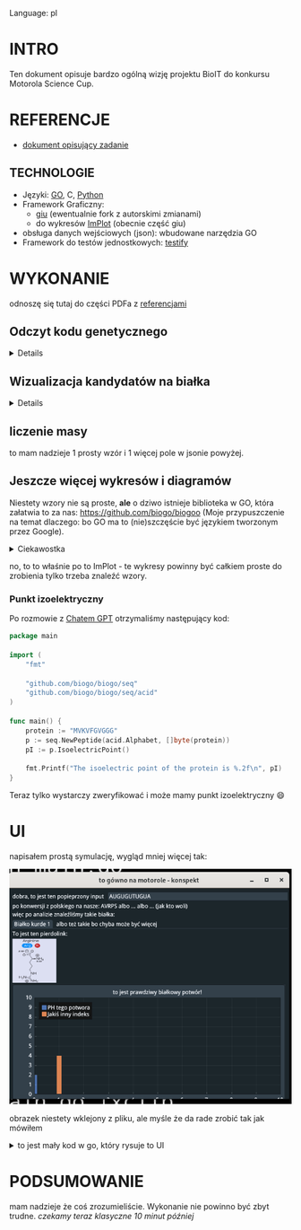 Language: pl

# INTRO

Ten dokument opisuje bardzo ogólną wizję
projektu BioIT do konkursu Motorola Science Cup.

# REFERENCJE

- [dokument opisujący zadanie](https://science-cup.pl/wp-content/uploads/2022/11/MSC3_2022_Bioinformatyka.pdf)

## TECHNOLOGIE

- Języki: [GO](https://golang.org/), C, [Python](https://www.python.org/)
- Framework Graficzny:
    * [giu](https://github.com/AllenDang/giu) (ewentualnie fork z autorskimi zmianami)
    * do wykresów [ImPlot](https://github.com/epezent/implot) (obecnie część giu)
- obsługa danych wejściowych (json): wbudowane narzędzia GO
- Framework do testów jednostkowych: [testify](https://github.com/stretchr/testify)

# WYKONANIE

odnoszę się tutaj do części PDFa z [referencjami](#referencje)

## Odczyt kodu genetycznego

<details>

### zczytanie z pliku/wejścia

nie powinno to sprawić praktycznie żadnych problemów.
wczytywanie takiego typu danych z pliku to bułka z masłem
a z "klawiatury" nie jest to trudniejsze (pole w aplikacji to pointer do stringa)

weryfikacja wprowadzonych danych - nie mogą zawierać nadprogramowych liter:
- A C G U dla RNA
- A C G T dla DNA
- jeżeli inna litera -> zgłoś błąd
- jeżeli zarówno T jak i U -> zgłoś błąd

wejściowe dane konwertujemy do wersji RNA żeby nie było
problemów z 2 typami

### dzielenie kodu na trójki (kodony)

jak mówi PDF:
"Ponieważ [...] można rozpocząć od dowolnego miejsca kodu,
Odczyt należy wykonać trzykrotnie" (z odpowiednim przesunięciem)

czyli:
* kod: `ABCDEFGH`
* v1: `ABC DEF`
* v2: `BCD EFG`
* v3: `CDE FGH`

### konwersja na aminokwasy:

Poniższy schemat przedstawia sposób konwersji
kodonów (potrójnych sekwencji) na aminokwasy:
![schemat przetwarzania kodonów na aminokwasy](./konwersja_aminokwasowa.png)

na tym etapie proponowałbym zrobić prostego JSONa
```json
[
    {
        "Codes": [
            "AAA",
            "AAG",
        ],
        "LongNam": "Lysocośtam",
        "ShortName": "lys",
        "Sign":"K"
    },
    {
        "Codes": [
            "UAG",
            "UAA",
            "UGA"
        ],
        "LongNam": "Kod STOP",
        "ShortName": "stop",
        "Sign":"STOP"
    },
]
```

proponowałbym teraz po stronie GO zrobić takie struktury:
- liste konstansów odpowiadających aminokwasom + string2enum który by
  konwertował znaczek z jsona do GO
- typ (`type` - jak klasa w innych językach) odpowiedzialny za
  "pasowanie" do jsona i wczytywanie go

i tak mielibyśmy już ładną pseudo bazedanych
i binding w GO

**EWENTUALNIE**

nie bawić się z JSONEM i od razu lecieć w GO
(wtedy baza byłaby jako plik `data.go`)

### Konwersja na białka

typ (klasa) BIAŁKO powinna być tablicą ww. aminokwasów.
za białko uznajemy tylko taki set, którego BIAŁKO.aminokwasy[0] == start &&
BIAŁKO.aminokwasy[-1] == STOP

### prezentacja literek na ekranie

IMO nie ma co wydziwiać - po prostu walnąć
"TreeNode" które rozwija "zwrapowany" ładnie tekst

więcej w sekcji [o UI](ui)

</details>

## Wizualizacja kandydatów na białka

<details>
no tutaj troche zabawy będzie.

Mówiąc troche mam na myśli BAAARDZO DUŻO

Mój plan przewiduje stworzenie pakietu-fabryki
takich schemacików. Miałby on używać implota (wykresów)
żeby rysować te rysunki. Plusy są takie:
- nienajgorszy wygląd graficzny (użydkownik może przesuwać wykres i nie zajmuje on za dużo miejsca)
- implot nie jest chyba super trudny (nie używałem wykresów w giu tbh)

</details>

## liczenie masy

to mam nadzieje 1 prosty wzór i 1 więcej pole w jsonie powyżej.

## Jeszcze więcej wykresów i diagramów

Niestety wzory nie są proste, **ale** o dziwo istnieje biblioteka
w GO, która załatwia to za nas: https://github.com/biogo/biogoo
(Moje przypuszczenie na temat dlaczego: bo GO ma to (nie)szczęście być
językiem tworzonym przez Google).
<details><summary>Ciekawostka</summary>

Podczas szukania  biblioteki natknęliśmy się z @Garnn na BioPython,
który robi mniej więcej to samo. Kontynuując dalsze poszukiwania prubowaliśmy
zaimplementować Pythona w GO!
Polega to na tym, że istnieje CGO - integralna część języka pozwalająca wintegrować
C, a Python posiada CPython - zestaw headerów czyli _teoretycznie_ byłoby to możliwe.
Niestety z powodu _tego, że python nie ma [Go 1 compatibility promise](https://go.dev/doc/go1compat)_
z powodu różnic między Pythonem 3.7 a (obecnie używanym przez Red Hata 3.11) niemożliwe
okazało się korzystanie z istniejących już repozytoriów, natomiast
próba kompilacji najprostszych przykładów kończyła się crashem linkera.
Natywna biblioteka w GO rozwiązała problem w jego istocie, więc nie
dokońćzyliśmy researchu (może [@gucio321](https://github.com/gucio321)) dokończyy
go w wolnej chwili).

Poniższe referencje mogą okazać się ciekawe:
- przykład: https://poweruser.blog/embedding-python-in-go-338c0399f3d5
- temat na go forum: https://forum.golangbridge.org/t/use-python-in-go-code/30503
- Problem na GitHubie w jednym z repozytoriów: https://github.com/go-python/cpy3/issues/33

</details>

no, to to właśnie po to ImPlot - te wykresy powinny być
całkiem proste do zrobienia tylko trzeba znaleźć wzory.

### Punkt izoelektryczny

Po rozmowie z [Chatem GPT](https://chat.openai.com) otrzymaliśmy następujący kod:

```go
package main

import (
    "fmt"

    "github.com/biogo/biogo/seq"
    "github.com/biogo/biogo/seq/acid"
)

func main() {
    protein := "MVKVFGVGGG"
    p := seq.NewPeptide(acid.Alphabet, []byte(protein))
    pI := p.IsoelectricPoint()

    fmt.Printf("The isoelectric point of the protein is %.2f\n", pI)
}
```

Teraz tylko wystarczy zweryfikować i może mamy punkt izoelektryczny :smile:

# UI

napisałem prostą symulację, wygląd mniej więcej tak:

![UI](./ui.png)

obrazek niestety wklejony z pliku, ale myśle że da rade zrobić tak jak mówiłem

<details><summary>to jest mały kod w go, który rysuje to UI</summary>

```golang
package main

import (
	"image"

	"github.com/AllenDang/giu"
)

var (
	val1 string = "AUGUGUTUGUA"
	img  *image.RGBA
)

func loop() {
	giu.SingleWindow().Layout(
		giu.Row(
			giu.Label("dobra, to jest ten popieprzony input"),
			giu.InputText(&val1),
		),
		giu.Label("po konwersji z polskiego na nasze: AVRPS albo ... albo ... (jak kto woli)"),
		giu.Label("więc po analizie znaleźliśmy takie białka:"),
		giu.TabBar().TabItems(
			giu.TabItem("Białko kurde 1").Layout(tab()),
			giu.TabItem("albo też takie bo chyba może być więcej").Layout(tab()),
		),
	)
}

func tab() giu.Layout {
	return giu.Layout{
		giu.Label("To jest ten schemat białka:"),
		giu.ImageWithRgba(img),
		giu.Plot("to jest wykres ze statystykami!").Plots(
			giu.PlotBar("PH", []float64{2}).Shift(0),
			giu.PlotBar("Jakiś inny indeks", []float64{4}).Shift(1),
		),
	}
}

func main() {
	wnd := giu.NewMasterWindow("to gówno na motorole - konspekt", 640, 480, 0)
	var err error
	img, err = giu.LoadImage("./image.png")
	if err != nil {
		panic(err)
	}
	wnd.Run(loop)
}

```

</details>

# PODSUMOWANIE

mam nadzieje że coś zrozumieliście.
Wykonanie nie powinno być zbyt trudne.
_czekamy teraz klasyczne 10 minut później_
